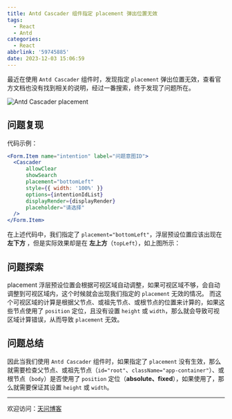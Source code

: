 ```yaml
---
title: Antd Cascader 组件指定 placement 弹出位置无效
tags:
  - React
  - Antd
categories:
  - React
abbrlink: '59745885'
date: 2023-12-03 15:06:59
---
```


最近在使用 `Antd Cascader` 组件时，发现指定 `placement` 弹出位置无效，查看官方文档也没有找到相关的说明，经过一番搜索，终于发现了问题所在。

![Antd Cascader placement](https://tiven.cn/static/img/antd-03-T6D8VWLv.jpg)

[//]: # (<!-- more -->)

## 问题复现

代码示例：

```jsx
<Form.Item name="intention" label="问题意图ID">
  <Cascader
      allowClear
      showSearch
      placement="bottomLeft"
      style={{ width: '100%' }}
      options={intentionIdList}
      displayRender={displayRender}
      placeholder="请选择"
  />
</Form.Item>
```

在上述代码中，我们指定了 `placement="bottomLeft"`，浮层预设位置应该出现在 **左下方** ，但是实际效果却是在 **左上方**（`topLeft`），如上图所示：

## 问题探索

placement 浮层预设位置会根据可视区域自动调整，如果可视区域不够，会自动调整到可视区域内，这个时候就会出现我们指定的 `placement` 无效的情况。
而这个可视区域的计算是根据父节点、或祖先节点、或根节点的位置来计算的，如果这些节点使用了 `position` 定位，且没有设置 `height` 或 `width`，那么就会导致可视区域计算错误，从而导致 `placement` 无效。

## 问题总结

因此当我们使用 `Antd Cascader` 组件时，如果指定了 `placement` 没有生效，那么就需要检查父节点、或祖先节点（`id="root"`、`className="app-container"`）、或根节点（`body`）是否使用了 `position` 定位（**absolute、fixed**），如果使用了，那么就需要保证其设置 `height` 或 `width`。

---

欢迎访问：[天问博客](https://tiven.cn/p/59745885/ "天问博客-专注于大前端技术")

